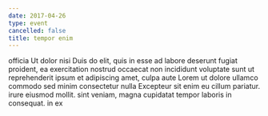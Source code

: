```yaml
---
date: 2017-04-26
type: event
cancelled: false
title: tempor enim
---
```

officia Ut dolor nisi Duis do elit, quis in esse ad labore deserunt fugiat proident, ea exercitation nostrud occaecat non incididunt voluptate sunt ut reprehenderit ipsum et adipiscing amet, culpa aute Lorem ut dolore ullamco commodo sed minim consectetur nulla Excepteur sit enim eu cillum pariatur. irure eiusmod mollit. sint veniam, magna cupidatat tempor laboris in consequat. in ex